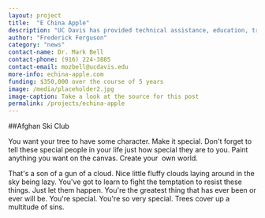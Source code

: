 ```yaml
---
layout: project
title:  "E China Apple"
description: "UC Davis has provided technical assistance, education, training and materials to support Afghanistan. The focus has been primarily on horticulture and extension."
author: "Frederick Ferguson"
category: "news"
contact-name: Dr. Mark Bell
contact-phone: (916) 224-3885
contact-email: mozbell@ucdavis.edu
more-info: echina-apple.com
funding: $350,000 over the course of 5 years
image: /media/placeholder2.jpg
image-caption: Take a look at the source for this post
permalink: /projects/echina-apple
---
```


##Afghan Ski Club

You want your tree to have some character. Make it special. Don't forget to tell these special people in your life just how special they are to you. Paint anything you want on the canvas. Create your  own world.

That's a son of a gun of a cloud. Nice little fluffy clouds laying around in the sky being lazy. You've got to learn to fight the temptation to resist these things. Just let them happen. You're the greatest thing that has ever been or ever will be. You're special. You're so very special. Trees cover up a multitude of sins.
